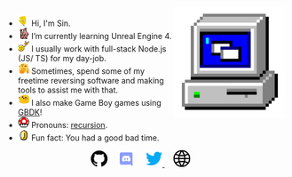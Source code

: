 <img align="right" alt="GIF" src="https://github.com/8cy/8cy/blob/master/assets/computer.gif?raw=1" width="200vw" />

- <img alt="GIF" src="https://github.com/8cy/8cy/blob/master/assets/wave.gif?raw=1" width="20vw" /> Hi, I'm Sin.
- <img alt="GIF" src="https://github.com/8cy/8cy/blob/master/assets/gandalf_parrot.gif?raw=1" width="20vw" /> I’m currently learning Unreal Engine 4.
- <img alt="GIF" src="https://github.com/8cy/8cy/blob/master/assets/headbang.gif?raw=1" width="20vw" /> I usually work with full-stack Node.js (JS/ TS) for my day-job.
- <img alt="GIF" src="https://github.com/8cy/8cy/blob/master/assets/hmm.gif?raw=1" width="20vw" /> Sometimes, spend some of my freetime reversing software and making tools to assist me with that.
- <img alt="GIF" src="https://github.com/8cy/8cy/blob/master/assets/happy.gif?raw=1" width="20vw" /> I also make Game Boy games using [GBDK](https://github.com/Zal0/gbdk-2020)!
- <img alt="GIF" src="https://github.com/8cy/8cy/blob/master/assets/powerup.gif?raw=1" width="20vw" /> Pronouns: [recursion](https://github.com/8cy/).
- <img alt="GIF" src="https://github.com/8cy/8cy/blob/master/assets/coin.gif?raw=1" width="20vw" /> Fun fact: You had a good bad time.

<p align="center">
  <a href="https://github.com/8cy" target="_blank"><img src="https://github.com/8cy/8cy/blob/master/assets/github.svg" width="30px" alt="mail"></a> &nbsp; &nbsp;
  <a href="https://discord.com/users/fun#1337" target="_blank"><img src="https://github.com/8cy/8cy/blob/master/assets/discord.svg" width="30px" alt="LinkedIn"></a> &nbsp; &nbsp;
  <a href="https://twitter.com/__cpuid" target="_blank"><img src="https://github.com/8cy/8cy/blob/master/assets/twitter.svg" width="30px" alt="Twitter">     </a> &nbsp; &nbsp;
  <a href="https://fuwn.me" target="_blank"><img src="https://github.com/8cy/8cy/blob/master/assets/site.svg" width="30px" alt="site"></a> &nbsp; &nbsp;
</p>
